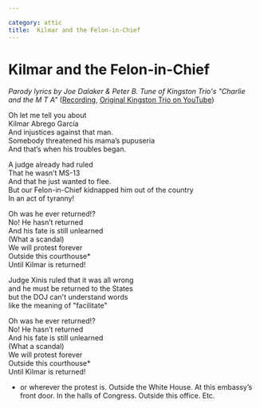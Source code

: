 ```yaml
---

category: attic
title:  Kilmar and the Felon-in-Chief 
---
```



# Kilmar and the Felon-in-Chief 

_Parody lyrics by Joe Dalaker & Peter B. Tune of Kingston Trio's "Charlie and the M T A"_  ([Recording](/_Media/kilmar.m4a), [Original Kingston Trio on YouTube](https://www.youtube.com/watch?v=MbtkL5_f6-4))

Oh let me tell you about  
Kilmar Abrego García  
And injustices against that man.  
Somebody threatened his mama’s pupusería  
And that’s when his troubles began.  
  
A judge already had ruled  
That he wasn’t MS-13  
And that he just wanted to flee.  
But our Felon-in-Chief kidnapped him out of the country  
In an act of tyranny!  
  
Oh was he ever returned!?  
No! He hasn’t returned  
And his fate is still unlearned  
      (What a scandal)  
We will protest forever  
Outside this courthouse*  
Until Kilmar is returned!

Judge Xinis ruled that it was all wrong  
and he must be returned to the States  
but the DOJ can't 
understand words  
like the meaning of "facilitate"

Oh was he ever returned!?  
No! He hasn’t returned  
And his fate is still unlearned  
      (What a scandal)  
We will protest forever  
Outside this courthouse*  
Until Kilmar is returned!
  
  
* or wherever the protest is.  Outside the White House.  At this embassy’s front door.  In the halls of Congress.  Outside this office.  Etc.
